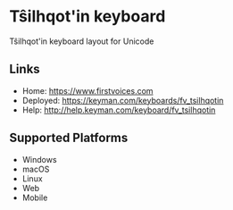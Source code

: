Tŝilhqot'in keyboard
======================

Tŝilhqot'in keyboard layout for Unicode

Links
-----

 * Home:     <https://www.firstvoices.com>
 * Deployed: <https://keyman.com/keyboards/fv_tsilhqotin>
 * Help:     <http://help.keyman.com/keyboard/fv_tsilhqotin>
 
Supported Platforms
-------------------

 * Windows
 * macOS
 * Linux
 * Web
 * Mobile

